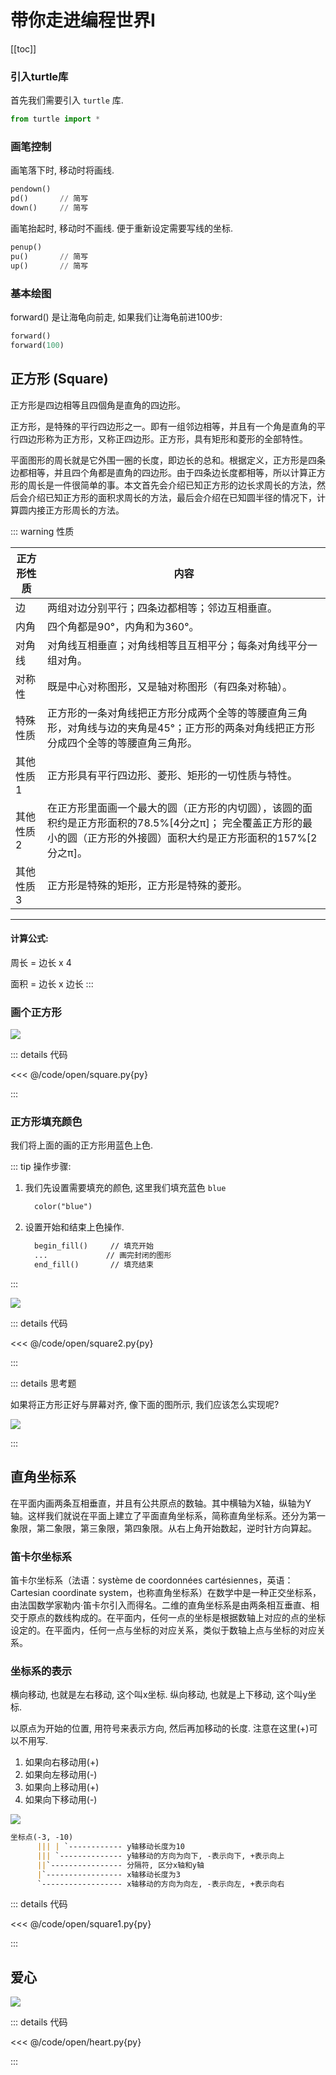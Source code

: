 # 带你走进编程世界I

[[toc]]

### 引入turtle库

首先我们需要引入 `turtle` 库.

```python
from turtle import *
```

### 画笔控制

画笔落下时, 移动时将画线.

```python
pendown()
pd()       // 简写
down()     // 简写
```


画笔抬起时, 移动时不画线. 便于重新设定需要写线的坐标.

```python
penup()
pu()       // 简写
up()       // 简写
```

### 基本绘图

forward() 是让海龟向前走, 如果我们让海龟前进100步:

```python
forward()
forward(100)
```


## 正方形 (Square)

正方形是四边相等且四個角是直角的四边形。

正方形，是特殊的平行四边形之一。即有一组邻边相等，并且有一个角是直角的平行四边形称为正方形，又称正四边形。正方形，具有矩形和菱形的全部特性。

平面图形的周长就是它外围一圈的长度，即边长的总和。根据定义，正方形是四条边都相等，并且四个角都是直角的四边形。由于四条边长度都相等，所以计算正方形的周长是一件很简单的事。本文首先会介绍已知正方形的边长求周长的方法，然后会介绍已知正方形的面积求周长的方法，最后会介绍在已知圆半径的情况下，计算圆内接正方形周长的方法。

::: warning 性质

正方形性质 | 内容
----| ----
边 | 两组对边分别平行；四条边都相等；邻边互相垂直。
内角 | 四个角都是90°，内角和为360°。
对角线 | 对角线互相垂直；对角线相等且互相平分；每条对角线平分一组对角。
对称性 | 既是中心对称图形，又是轴对称图形（有四条对称轴）。
特殊性质 | 正方形的一条对角线把正方形分成两个全等的等腰直角三角形，对角线与边的夹角是45°；正方形的两条对角线把正方形分成四个全等的等腰直角三角形。
其他性质1 | 正方形具有平行四边形、菱形、矩形的一切性质与特性。
其他性质2 | 在正方形里面画一个最大的圆（正方形的内切圆），该圆的面积约是正方形面积的78.5%[4分之π]； 完全覆盖正方形的最小的圆（正方形的外接圆）面积大约是正方形面积的157%[2分之π]。
其他性质3 | 正方形是特殊的矩形，正方形是特殊的菱形。

-----

#### 计算公式:

周长 = 边长 x 4

面积 = 边长 x 边长
:::


### 画个正方形

![](../public/images/open/square.png)

::: details 代码

<<< @/code/open/square.py{py}

:::

### 正方形填充颜色

我们将上面的画的正方形用蓝色上色.

::: tip 操作步骤:

1. 我们先设置需要填充的颜色, 这里我们填充蓝色 `blue`
   ```md
	 color("blue")
	 ```
2. 设置开始和结束上色操作.
   ```md
	 begin_fill()     // 填充开始
	 ...             // 画完封闭的图形
	 end_fill()       // 填充结束
	 ```
:::

![](../public/images/open/square2.png)

::: details 代码

<<< @/code/open/square2.py{py}

:::


::: details 思考题

如果将正方形正好与屏幕对齐, 像下面的图所示, 我们应该怎么实现呢? 

![](../public/images/open/square1.png)

:::



## 直角坐标系

在平面内画两条互相垂直，并且有公共原点的数轴。其中横轴为X轴，纵轴为Y轴。这样我们就说在平面上建立了平面直角坐标系，简称直角坐标系。还分为第一象限，第二象限，第三象限，第四象限。从右上角开始数起，逆时针方向算起。

### 笛卡尔坐标系 

笛卡尔坐标系（法语：système de coordonnées cartésiennes，英语：Cartesian coordinate system，也称直角坐标系）在数学中是一种正交坐标系，由法国数学家勒内·笛卡尔引入而得名。二维的直角坐标系是由两条相互垂直、相交于原点的数线构成的。在平面内，任何一点的坐标是根据数轴上对应的点的坐标设定的。在平面内，任何一点与坐标的对应关系，类似于数轴上点与坐标的对应关系。


### 坐标系的表示

横向移动, 也就是左右移动, 这个叫x坐标.
纵向移动, 也就是上下移动, 这个叫y坐标.

以原点为开始的位置, 用符号来表示方向, 然后再加移动的长度. 注意在这里(+)可以不用写.
1. 如果向右移动用(+)
2. 如果向左移动用(-)
3. 如果向上移动用(+)
4. 如果向下移动用(-)


![](../public/images/open/cartesian.jpg)


```md
坐标点(-3, -10)
      ||| | `------------ y轴移动长度为10
      ||| `-------------- y轴移动的方向为向下, -表示向下, +表示向上		
      ||`---------------- 分隔符, 区分x轴和y轴
      |`----------------- x轴移动长度为3
      `------------------ x轴移动的方向为向左, -表示向左, +表示向右
```


::: details 代码

<<< @/code/open/square1.py{py}

:::

## 爱心


![](../public/images/open/heart.png)

::: details 代码

<<< @/code/open/heart.py{py}

:::
